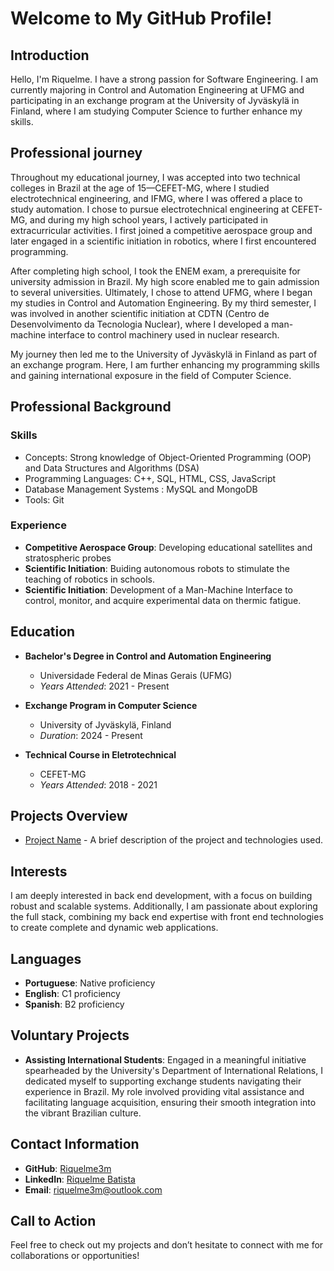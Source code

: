 # Welcome to My GitHub Profile!

## Introduction
Hello, I'm Riquelme. I have a strong passion for Software Engineering. I am currently majoring in Control and Automation Engineering at UFMG and participating in an exchange program at the University of Jyväskylä in Finland, where I am studying Computer Science to further enhance my skills.

## Professional journey
Throughout my educational journey, I was accepted into two technical colleges in Brazil at the age of 15—CEFET-MG, where I studied electrotechnical engineering, and IFMG, where I was offered a place to study automation. I chose to pursue electrotechnical engineering at CEFET-MG, and during my high school years, I actively participated in extracurricular activities. I first joined a competitive aerospace group and later engaged in a scientific initiation in robotics, where I first encountered programming.

After completing high school, I took the ENEM exam, a prerequisite for university admission in Brazil. My high score enabled me to gain admission to several universities. Ultimately, I chose to attend UFMG, where I began my studies in Control and Automation Engineering. By my third semester, I was involved in another scientific initiation at CDTN (Centro de Desenvolvimento da Tecnologia Nuclear), where I developed a man-machine interface to control machinery used in nuclear research.

My journey then led me to the University of Jyväskylä in Finland as part of an exchange program. Here, I am further enhancing my programming skills and gaining international exposure in the field of Computer Science.

## Professional Background
### Skills
- Concepts: Strong knowledge of Object-Oriented Programming (OOP) and Data Structures and Algorithms (DSA)
- Programming Languages: C++, SQL, HTML, CSS, JavaScript
- Database Management Systems : MySQL and MongoDB
- Tools: Git

### Experience
- **Competitive Aerospace Group**: Developing educational satellites and stratospheric probes
- **Scientific Initiation**: Buiding autonomous robots to stimulate the teaching of robotics in schools.
- **Scientific Initiation**: Development of  a Man-Machine Interface to control, monitor, and acquire experimental data on thermic fatigue.


## Education
- **Bachelor's Degree in Control and Automation Engineering**
  - Universidade Federal de Minas Gerais (UFMG)
  - *Years Attended*: 2021 - Present
    
- **Exchange Program in Computer Science**
  - University of Jyväskylä, Finland
  - *Duration*: 2024 - Present
    
- **Technical Course in Eletrotechnical**
  - CEFET-MG
  - *Years Attended*: 2018 - 2021


## Projects Overview
- [Project Name](link) - A brief description of the project and technologies used.

## Interests
I am deeply interested in back end development, with a focus on building robust and scalable systems. Additionally, I am passionate about exploring the full stack, combining my back end expertise with front end technologies to create complete and dynamic web applications.


## Languages
- **Portuguese**: Native proficiency
- **English**: C1 proficiency
- **Spanish**: B2 proficiency

## Voluntary Projects

- **Assisting International Students**: Engaged in a meaningful initiative spearheaded by the University's Department of International Relations, I dedicated myself to supporting exchange students navigating their experience in Brazil. My role involved providing vital assistance and facilitating language acquisition, ensuring their smooth integration into the vibrant Brazilian culture.


## Contact Information
- **GitHub**: [Riquelme3m](https://github.com/Riquelme3m)
- **LinkedIn**: [Riquelme Batista](https://www.linkedin.com/in/riquelme-batista-389b37218)
- **Email**: riquelme3m@outlook.com


## Call to Action
Feel free to check out my projects and don’t hesitate to connect with me for collaborations or opportunities!

